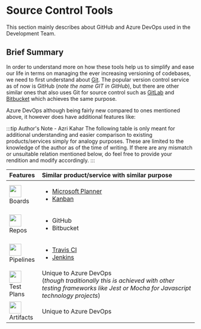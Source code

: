 # Source Control Tools

This section mainly describes about GitHub and Azure DevOps used in the Development Team.

## Brief Summary

In order to understand more on how these tools help us to simplify and ease our life in terms on managing the ever increasing versioning of codebases, we need to first understand about [Git](https://git-scm.com/). The popular version control service as of now is GitHub (_note the name GIT in GitHub_), but there are other similar ones that also uses Git for source control such as [GitLab](https://about.gitlab.com/) and [Bitbucket](https://bitbucket.org/product) which achieves the same purpose.

Azure DevOps although being fairly new compared to ones mentioned above, it however does have additional features like:

:::tip Author's Note - Azri Kahar
The following table is only meant for additional understanding and easier comparison to existing products/services simply for analogy purposes. These are limited to the knowledge of the author as of the time of writing. If there are any mismatch or unsuitable relation mentioned below, do feel free to provide your rendition and modify accordingly.
:::

| Features                                                                                                                                                   | Similar product/service with similar purpose                                                                                                               |
| :--------------------------------------------------------------------------------------------------------------------------------------------------------- | :--------------------------------------------------------------------------------------------------------------------------------------------------------- |
| <img src="https://cdn.vsassets.io/ext/ms.vss-work-web/common-content/Content/Nav-Plan.XB8qU6v7kvBk_Tcy.png" height="32"><br /> Boards                      | <ul><li>[Microsoft Planner](https://tasks.office.com/)</li><li>[Kanban](https://www.atlassian.com/agile/kanban)</li></ul>                                  |
| <img src="https://cdn.vsassets.io/ext/ms.vss-code-web/common-content/Nav-Code.0tJczmQtl3hyKtlh.png" height="32"><br /> Repos                               | <ul><li>GitHub</li><li>Bitbucket</li></ul>                                                                                                                 |
| <img src="https://cdn.vsassets.io/ext/ms.vss-build-web/common-library/Nav-Launch.3tiJhd8JGiL0mrog.png" height="32"><br /> Pipelines                        | <ul><li>[Travis CI](https://travis-ci.org/)</li><li>[Jenkins](https://jenkins.io/)</li></ul>                                                               |
| <img src="https://cdn.vsassets.io/ext/ms.vss-test-web/common-content/Nav-Test.CLbC8LbdE5__mhtfT.png" height="32"><br /> Test Plans                         | Unique to Azure DevOps <br />(_though traditionally this is achieved with other testing frameworks like Jest or Mocha for Javascript technology projects_) |
| <img src="https://ms.gallerycdn.vsassets.io/extensions/ms/feed/17.156.0.2115854291/1565985751827/common/content/Nav-Feed.png" height="32"><br /> Artifacts | Unique to Azure DevOps                                                                                                                                     |
